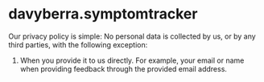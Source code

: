 # davyberra.symptomtracker
Our privacy policy is simple: No personal data is collected by us, or by any third parties, with the following exception:
1. When you provide it to us directly. For example, your email or name when providing feedback through the provided email address.
